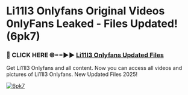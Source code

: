 # Li11I3 Onlyfans Original Videos 0nlyFans Leaked - Files Updated! (6pk7)

<h3>🔴 CLICK HERE 🌐==►► <a href="https://tinyurl.com/ehrbuxhb" rel="nofollow">Li11I3 Onlyfans Updated Files</a></h3>

Get Li11I3 Onlyfans and all content. Now you can access all videos and pictures of Li11I3 Onlyfans. New Updated Files 2025!

[![6pk7](https://i.imgur.com/lVYEuWS.gif)](https://tinyurl.com/ehrbuxhb)

